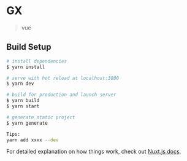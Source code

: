 # GX

> vue

## Build Setup

``` bash
# install dependencies
$ yarn install

# serve with hot reload at localhost:3000
$ yarn dev

# build for production and launch server
$ yarn build
$ yarn start

# generate static project
$ yarn generate

Tips:
yarn add xxxx --dev
```

For detailed explanation on how things work, check out [Nuxt.js docs](https://nuxtjs.org).
